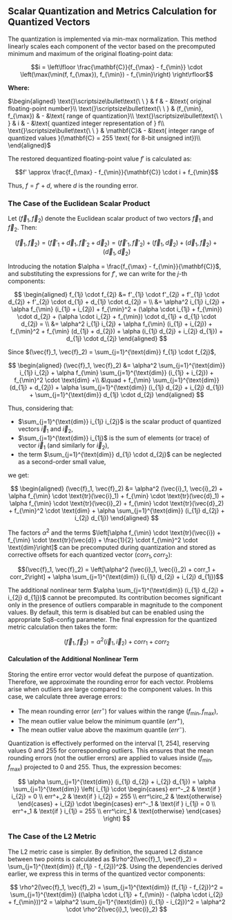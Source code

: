 ## Scalar Quantization and Metrics Calculation for Quantized Vectors

The quantization is implemented via min-max normalization. This method linearly scales each component of the vector based on the precomputed minimum and maximum of the original floating-point data:

$$i = \left\lfloor \frac{\mathbf{C}}{f_{\max} - f_{\min}} \cdot \left(\max(\min(f, f_{\max}), f_{\min}) - f_{\min}\right) \right\rfloor$$

**Where:**

$\begin{aligned}
\text{}\scriptsize\bullet\text{\ \ } & f         & - &\text{ original floating-point number}\\
\text{}\scriptsize\bullet\text{\ \ } & (f_{\min}, f_{\max})  & - &\text{ range of quantization}\\
\text{}\scriptsize\bullet\text{\ \ } & i         & - &\text{ quantized integer representation of } f\\
\text{}\scriptsize\bullet\text{\ \ } & \mathbf{C}& - &\text{ integer range of quantized values }(\mathbf{C} = 255 \text{ for 8-bit unsigned int})\\
\end{aligned}$

The restored dequantized floating-point value $f'$ is calculated as:

$$f' \approx \frac{f_{\max} - f_{\min}}{\mathbf{C}} \cdot i + f_{\min}$$

Thus, $f = f' + d$, where $d$ is the rounding error.

### The Case of the Euclidean Scalar Product

Let $(\vec{f}_1, \vec{f}_2)$ denote the Euclidean scalar product of two vectors $\vec{f}_1$ and $\vec{f}_2$. Then:

$$(\vec{f}_1, \vec{f}_2) = (\vec{f}'_1 + \vec{d}_1, \vec{f}'_2 + \vec{d}_2) = (\vec{f}'_1, \vec{f}'_2) + (\vec{f}_1, \vec{d}_2) + (\vec{d}_1, \vec{f}_2) + (\vec{d}_1, \vec{d}_2)$$

Introducing the notation $\alpha = \frac{f_{\max} - f_{\min}}{\mathbf{C}}$, and substituting the expressions for $f'$, we can write for the $j$-th components:

$$
\begin{aligned}
f_{1j} \cdot f_{2j} &= f'_{1j} \cdot f'_{2j} + f'_{1j} \cdot d_{2j} + f'_{2j} \cdot d_{1j} + d_{1j} \cdot d_{2j} = \\
&= \alpha^2 i_{1j} i_{2j} + \alpha f_{\min} (i_{1j} + i_{2j}) + f_{\min}^2 + (\alpha \cdot i_{1j} + f_{\min}) \cdot d_{2j} + (\alpha \cdot i_{2j} + f_{\min}) \cdot d_{1j} + d_{1j} \cdot d_{2j} = \\
&= \alpha^2 i_{1j} i_{2j} + \alpha f_{\min} (i_{1j} + i_{2j}) + f_{\min}^2 + f_{\min} (d_{1j} + d_{2j}) + \alpha (i_{1j} d_{2j} + i_{2j} d_{1j}) + d_{1j} \cdot d_{2j}
\end{aligned}
$$

Since $(\vec{f}_1, \vec{f}_2) = \sum_{j=1}^{\text{dim}} f_{1j} \cdot f_{2j}$,

$$
\begin{aligned}
(\vec{f}_1, \vec{f}_2) &= \alpha^2 \sum_{j=1}^{\text{dim}} i_{1j} i_{2j} + \alpha f_{\min} \sum_{j=1}^{\text{dim}} (i_{1j} + i_{2j}) + f_{\min}^2 \cdot \text{dim} +\\
&\quad + f_{\min} \sum_{j=1}^{\text{dim}} (d_{1j} + d_{2j}) + \alpha \sum_{j=1}^{\text{dim}} (i_{1j} d_{2j} + i_{2j} d_{1j}) + \sum_{j=1}^{\text{dim}} d_{1j} \cdot d_{2j}
\end{aligned}
$$

Thus, considering that:
*   $\sum_{j=1}^{\text{dim}} i_{1j} i_{2j}$ is the scalar product of quantized vectors $\vec{i}_1$ and $\vec{i}_2$,
*   $\sum_{j=1}^{\text{dim}} i_{1j}$ is the sum of elements (or trace) of vector $\vec{i}_1$ (and similarly for $\vec{i}_2$),
*   the term $\sum_{j=1}^{\text{dim}} d_{1j} \cdot d_{2j}$ can be neglected as a second-order small value,

we get:

$$
\begin{aligned}
(\vec{f}_1, \vec{f}_2) &= \alpha^2 (\vec{i}_1, \vec{i}_2) + \alpha f_{\min} \cdot \text{tr}(\vec{i}_1) + f_{\min} \cdot \text{tr}(\vec{d}_1) + \alpha f_{\min} \cdot \text{tr}(\vec{i}_2) + f_{\min} \cdot \text{tr}(\vec{d}_2) + f_{\min}^2 \cdot \text{dim}  + \alpha \sum_{j=1}^{\text{dim}} (i_{1j} d_{2j} + i_{2j} d_{1j})
\end{aligned}
$$

The factors $\alpha^2$ and the terms $\left[\alpha f_{\min} \cdot \text{tr}(\vec{i}) + f_{\min} \cdot \text{tr}(\vec{d}) + \frac{1}{2} \cdot f_{\min}^2 \cdot \text{dim}\right]$ can be precomputed during quantization and stored as corrective offsets for each quantized vector ($corr_1, corr_2$):

$$(\vec{f}_1, \vec{f}_2) = \left[\alpha^2 (\vec{i}_1, \vec{i}_2) + corr_1 + corr_2\right] + \alpha \sum_{j=1}^{\text{dim}} (i_{1j} d_{2j} + i_{2j} d_{1j})$$

The additional nonlinear term $\alpha \sum_{j=1}^{\text{dim}} (i_{1j} d_{2j} + i_{2j} d_{1j})$ cannot be precomputed. Its contribution becomes significant only in the presence of outliers comparable in magnitude to the component values. By default, this term is disabled but can be enabled using the appropriate Sq8-config parameter. The final expression for the quantized metric calculation then takes the form:

$$(\vec{f}_1, \vec{f}_2) = \alpha^2 (\vec{i}_1, \vec{i}_2) + corr_1 + corr_2$$

#### Calculation of the Additional Nonlinear Term

Storing the entire error vector would defeat the purpose of quantization. Therefore, we approximate the rounding error for each vector. Problems arise when outliers are large compared to the component values. In this case, we calculate three average errors:
*   The mean rounding error (${err}^\circ$) for values within the range $(f_{\min}, f_{\max})$,
*   The mean outlier value below the minimum quantile (${err}^+$),
*   The mean outlier value above the maximum quantile (${err}^-$).

Quantization is effectively performed on the interval [1, 254], reserving values 0 and 255 for corresponding outliers. This ensures that the mean rounding errors (not the outlier errors) are applied to values inside $(f_{\min}, f_{\max})$ projected to 0 and 255. Thus, the expression becomes:

$$
\alpha \sum_{j=1}^{\text{dim}} (i_{1j} d_{2j} + i_{2j} d_{1j}) = \alpha \sum_{j=1}^{\text{dim}} \left( i_{1j} \cdot \begin{cases}
err^-_2 & \text{if } i_{2j} = 0 \\
err^+_2 & \text{if } i_{2j} = 255 \\
err^\circ_2 & \text{otherwise}
\end{cases} + i_{2j} \cdot \begin{cases}
err^-_1 & \text{if } i_{1j} = 0 \\
err^+_1 & \text{if } i_{1j} = 255 \\
err^\circ_1 & \text{otherwise}
\end{cases} \right)
$$

### The Case of the L2 Metric

The L2 metric case is simpler. By definition, the squared L2 distance between two points is calculated as $\rho^2(\vec{f}_1, \vec{f}_2) = \sum_{j=1}^{\text{dim}} (f_{1j} - f_{2j})^2$. Using the dependencies derived earlier, we express this in terms of the quantized vector components:

$$
\rho^2(\vec{f}_1, \vec{f}_2) = \sum_{j=1}^{\text{dim}} (f_{1j} - f_{2j})^2 = \sum_{j=1}^{\text{dim}} ((\alpha \cdot i_{1j} + f_{\min}) - (\alpha \cdot i_{2j} + f_{\min}))^2 = \alpha^2 \sum_{j=1}^{\text{dim}} (i_{1j} - i_{2j})^2 = \alpha^2 \cdot \rho^2(\vec{i}_1, \vec{i}_2)
$$
